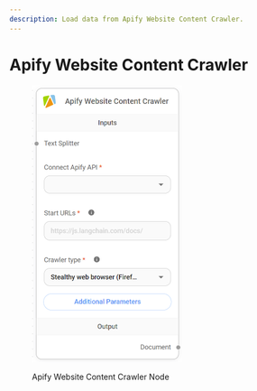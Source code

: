 ```yaml
---
description: Load data from Apify Website Content Crawler.
---
```


# Apify Website Content Crawler

<figure><img src="../../../.gitbook/assets/image (2) (1).png" alt="" width="266"><figcaption><p>Apify Website Content Crawler Node</p></figcaption></figure>
